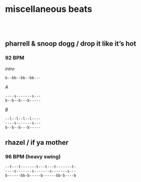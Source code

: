 <!-- this comment fools Tactile theme to avoid presenting the first heading on the page in the site header -->

# miscellaneous beats

<br/>
<br/>


## pharrell & snoop dogg / drop it like it’s hot

### 92 BPM

_intro_
```
b--bb--bb--bb---
```

_A_
```
----s-------s---
b--b--b---b-----
```

_B_
```
--l--l--l--l----
----s-------s---
b--b--b---b-----
```


## rhazel / if ya mother

### 96 BPM (heavy swing)

```
--t---t-------t---t---t-------t-
----s-------s-------s-------s---
b------bb-b-----b------bb-b----b
```

